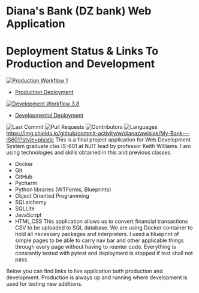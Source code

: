 # Diana's Bank (DZ bank) Web Application

# Deployment Status & Links To Production and Development

[![Production Workflow 1](https://github.com/DianaZawislak/My-Bank---IS601/actions/workflows/prod.yml/badge.svg)](https://github.com/DianaZawislak/My-Bank---IS601/actions/workflows/prod.yml)

* [Production Deployment](https://mybank-prod.herokuapp.com)

[![Development Workflow 3.8](https://github.com/DianaZawislak/My-Bank---IS601/actions/workflows/dev.yml/badge.svg)](https://github.com/DianaZawislak/My-Bank---IS601/actions/workflows/dev.yml)

* [Developmental Deployment](https://mybank-dev.herokuapp.com)


![Last Commit](https://img.shields.io/github/last-commit/DianaZawislak/My-Bank---IS601?style=plastic)
![Pull Requests](https://img.shields.io/github/issues-pr/DianaZawislak/My-Bank---IS601?style=plastic)
![Contributors](https://img.shields.io/github/contributors/DianaZawislak/My-Bank---IS601?style=plastic)
![Languages](https://img.shields.io/github/languages/count/DianaZawislak/My-Bank---IS601?style=plastic) 
https://img.shields.io/github/commit-activity/w/dianazawislak/My-Bank---IS601?style=plastic
This is a final project application for Web Development System graduate clas IS-601 at NJIT lead by professor Keith Williams.
I am using technologies and skills obtained in this and previous classes.
* Docker
* Git
* GitHub
* Pycharm
* Python libraries (WTForms, Blueprints)
* Object Oriented Programming
* SQLalchemy
* SQLLite
* JavaScript
* HTML,CSS
This application allows us to convert financial transactions CSV to be uploaded to SQL database. We are using Docker container to hold all necessary packages and interpreters.
I used a blueprint of simple pages to be able to carry nav bar and other applicable things through every page without having to reenter code.
Everything is constantly tested with pytest and deployment is stopped if test shall not pass. 

Below you can find links to live application both production and development. Production is always up and running where development is used for testing new additions.

